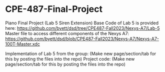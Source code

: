 # CPE-487-Final-Project
Piano Final Project (Lab 5 Siren Extension)
Base Code of Lab 5 is provided here: https://github.com/byett/dsd/tree/CPE487-Fall2023/Nexys-A7/Lab-5
Master file to access different components of the Nexys A7: https://github.com/byett/dsd/blob/CPE487-Fall2023/Nexys-A7/Nexys-A7-100T-Master.xdc

Implementation of Lab 5 from the group: (Make new page/section/tab for this by posting the files into the repo)
Project code: (Make new page/section/tab for this by posting the files into the repo)
